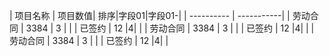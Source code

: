 
| 项目名称 | 项目数值| 排序|字段01|字段01-|
| ---------- | -----------|
| 劳动合同   | 3384   | 3 | | 
| 已签约   | 12   |4| | 
| 劳动合同   | 3384   | 3 | | 
| 已签约   | 12   |4| | 
| 劳动合同   | 3384   | 3 | | 
| 已签约   | 12   |4| | 
